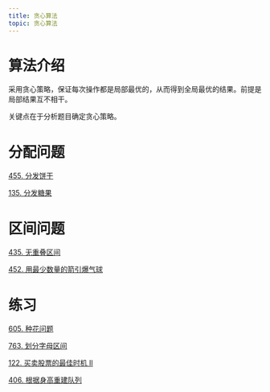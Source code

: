 ```yaml
---
title: 贪心算法
topic: 贪心算法
---
```


# 算法介绍

采用贪心策略，保证每次操作都是局部最优的，从而得到全局最优的结果。前提是局部结果互不相干。

关键点在于分析题目确定贪心策略。

# 分配问题

[455. 分发饼干](/leetcode/0455.assign-cookies)

[135. 分发糖果](/leetcode/0135.candy)

# 区间问题

[435. 无重叠区间](/leetcode/0435.non-overlapping-intervals/)

[452. 用最少数量的箭引爆气球](/leetcode/0452.minimum-number-of-arrows-to-burst-balloons/)


# 练习

[605. 种花问题](/leetcode/0605.can-place-flowers/)

[763. 划分字母区间](/leetcode/0763.partition-labels)

[122. 买卖股票的最佳时机 II](/leetcode/0122.best-time-to-buy-and-sell-stock-ii)

[406. 根据身高重建队列](/leetcode/0406.queue-reconstruction-by-height/)